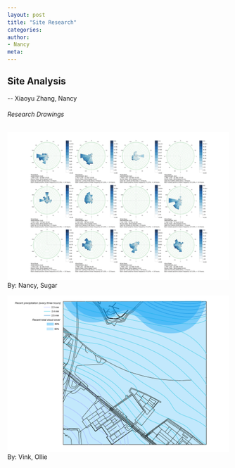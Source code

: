 ```yaml
---
layout: post
title: "Site Research"
categories:
author:
- Nancy
meta:
---
```




## Site Analysis
-- Xiaoyu Zhang, Nancy



###### Research Drawings
![1](https://github.com/Nancyuz/Nancy/blob/master/assets/modelfinal/site%20research%20(wind),%20Sugar%20and%20Nancy.png?raw=true)
By: Nancy, Sugar

![2](https://github.com/Nancyuz/Nancy/blob/master/assets/modelfinal/%E5%9C%B0%E5%BD%A2%E5%88%86%E6%9E%90.png?raw=true)
By: Vink, Ollie
